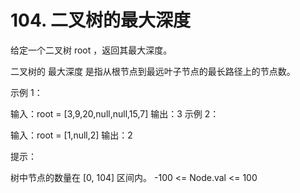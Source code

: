 # 104. 二叉树的最大深度

给定一个二叉树 root ，返回其最大深度。

二叉树的 最大深度 是指从根节点到最远叶子节点的最长路径上的节点数。

示例 1：

输入：root = [3,9,20,null,null,15,7]
输出：3
示例 2：

输入：root = [1,null,2]
输出：2

提示：

树中节点的数量在 [0, 104] 区间内。
-100 <= Node.val <= 100